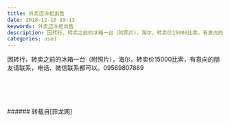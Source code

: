```yaml
---
title: 外卖店冻柜出售
date: 2018-12-10 19:13
keywords: 外卖店冻柜出售
description: 因转行，转卖之前的冰箱一台（附照片），海尔，转卖价15000比索，有意向的朋友请联系，电话、微信联系都可以。09569807889
categories: used
---
```

<td class="t_f" id="postmessage_2444100">

因转行，转卖之前的冰箱一台（附照片），海尔，转卖价15000比索，有意向的朋友请联系，电话、微信联系都可以。09569807889<br/>
<img alt="" border="0" class="zoom" data-cf-modified-6b51942a6dc12b413489a177-="" file="http://www.flw.ph/data/appbyme/upload/image/201812/10/1DGeOSrg7R6w.jpg" id="aimg_ylOY3" lazyloadthumb="1" onclick="" onmouseover="" src="http://www.flw.ph/data/appbyme/upload/image/201812/10/1DGeOSrg7R6w.jpg"/><br/>
<br/>
<img alt="" border="0" class="zoom" data-cf-modified-6b51942a6dc12b413489a177-="" file="http://www.flw.ph/data/appbyme/upload/image/201812/10/i49pS5pfFrEP.jpg" id="aimg_UJYVi" lazyloadthumb="1" onclick="" onmouseover="" src="http://www.flw.ph/data/appbyme/upload/image/201812/10/i49pS5pfFrEP.jpg"/><br/>
<br/>
<img alt="" border="0" class="zoom" data-cf-modified-6b51942a6dc12b413489a177-="" file="http://www.flw.ph/data/appbyme/upload/image/201812/10/rlDmta29VZ2H.jpg" id="aimg_id7YL" lazyloadthumb="1" onclick="" onmouseover="" src="http://www.flw.ph/data/appbyme/upload/image/201812/10/rlDmta29VZ2H.jpg"/><br/>
<br/>
<img alt="" border="0" class="zoom" data-cf-modified-6b51942a6dc12b413489a177-="" file="http://www.flw.ph/data/appbyme/upload/image/201812/10/t7NYznRgEjyv.jpg" id="aimg_U5t5T" lazyloadthumb="1" onclick="" onmouseover="" src="http://www.flw.ph/data/appbyme/upload/image/201812/10/t7NYznRgEjyv.jpg"/><br/>
<br/>
</td>
###### 转载自[菲龙网]